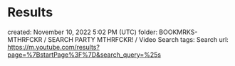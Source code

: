 # Results

created: November 10, 2022 5:02 PM (UTC)
folder: BOOKMRKS-MTHRFCKR / SEARCH PARTY MTHRFCKR! / Video Search
tags: Search
url: https://m.youtube.com/results?page=%7BstartPage%3F%7D&search_query=%25s